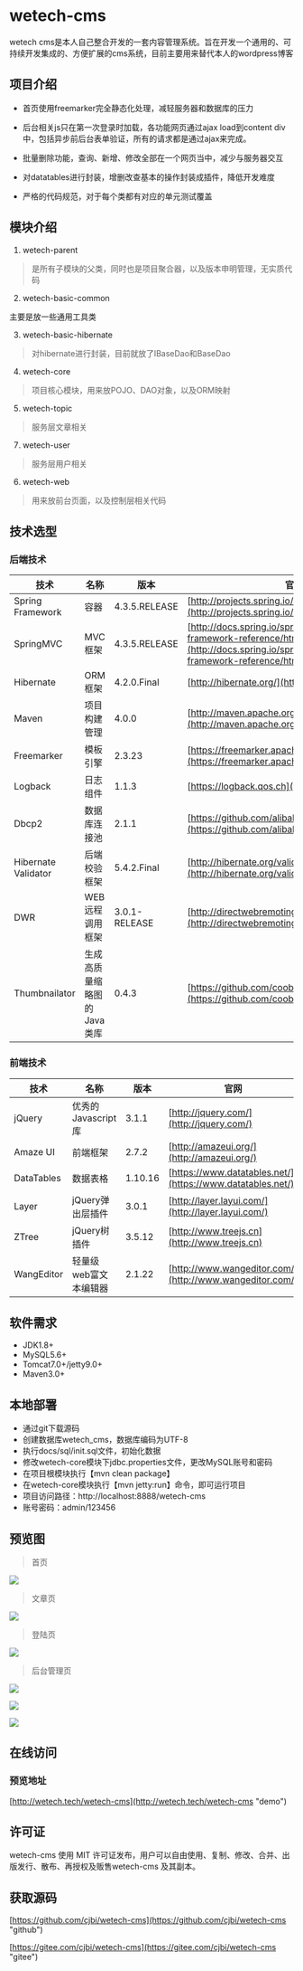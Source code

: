 # wetech-cms

wetech cms是本人自己整合开发的一套内容管理系统。旨在开发一个通用的、可持续开发集成的、方便扩展的cms系统，目前主要用来替代本人的wordpress博客

## 项目介绍

- 首页使用freemarker完全静态化处理，减轻服务器和数据库的压力

- 后台相关js只在第一次登录时加载，各功能网页通过ajax load到content div中，包括异步前后台表单验证，所有的请求都是通过ajax来完成。

- 批量删除功能，查询、新增、修改全部在一个网页当中，减少与服务器交互

- 对datatables进行封装，增删改查基本的操作封装成插件，降低开发难度

- 严格的代码规范，对于每个类都有对应的单元测试覆盖

## 模块介绍

1. wetech-parent

>   是所有子模块的父类，同时也是项目聚合器，以及版本申明管理，无实质代码

2. wetech-basic-common

主要是放一些通用工具类

3. wetech-basic-hibernate

>   对hibernate进行封装，目前就放了IBaseDao和BaseDao

4. wetech-core

>   项目核心模块，用来放POJO、DAO对象，以及ORM映射

5. wetech-topic

>   服务层文章相关

7. wetech-user

>   服务层用户相关

6. wetech-web

>   用来放前台页面，以及控制层相关代码

## 技术选型

### 后端技术

技术 | 名称 | 版本 | 官网
----|------|----|----
Spring Framework | 容器 | 4.3.5.RELEASE | [http://projects.spring.io/spring-framework/](http://projects.spring.io/spring-framework/)
SpringMVC | MVC框架 | 4.3.5.RELEASE |  [http://docs.spring.io/spring/docs/current/spring-framework-reference/htmlsingle/#mvc](http://docs.spring.io/spring/docs/current/spring-framework-reference/htmlsingle/#mvc)
Hibernate | ORM框架 | 4.2.0.Final |  [http://hibernate.org/](http://hibernate.org/)
Maven | 项目构建管理 | 4.0.0 |  [http://maven.apache.org](http://maven.apache.org/)
Freemarker | 模板引擎 | 2.3.23 |  [https://freemarker.apache.org/](https://freemarker.apache.org/)
Logback | 日志组件 | 1.1.3 |  [https://logback.qos.ch](https://logback.qos.ch/)
Dbcp2 | 数据库连接池 | 2.1.1 |  [https://github.com/alibaba/druid](https://github.com/alibaba/druid)
Hibernate Validator | 后端校验框架 | 5.4.2.Final | [http://hibernate.org/validator/](http://hibernate.org/validator/)
DWR | WEB远程调用框架 | 3.0.1-RELEASE | [http://directwebremoting.org/dwr/index.html](http://directwebremoting.org/dwr/index.html)
Thumbnailator | 生成高质量缩略图的Java类库 | 0.4.3 | [https://github.com/coobird/thumbnailator](https://github.com/coobird/thumbnailator)

### 前端技术

技术 | 名称 | 版本 |  官网
----|------|----|----
jQuery | 优秀的Javascript库 | 3.1.1 |  [http://jquery.com/](http://jquery.com/)
Amaze UI | 前端框架 | 2.7.2 |  [http://amazeui.org/](http://amazeui.org/)
DataTables | 数据表格 | 1.10.16 |  [https://www.datatables.net/](https://www.datatables.net/)
Layer | jQuery弹出层插件 | 3.0.1 |  [http://layer.layui.com/](http://layer.layui.com/)
ZTree | jQuery树插件 | 3.5.12 |  [http://www.treejs.cn](http://www.treejs.cn)
WangEditor | 轻量级web富文本编辑器 | 2.1.22 |  [http://www.wangeditor.com/](http://www.wangeditor.com/)

## 软件需求

- JDK1.8+
- MySQL5.6+
- Tomcat7.0+/jetty9.0+
- Maven3.0+

## 本地部署

- 通过git下载源码
- 创建数据库wetech_cms，数据库编码为UTF-8
- 执行docs/sql/init.sql文件，初始化数据
- 修改wetech-core模块下jdbc.properties文件，更改MySQL账号和密码
- 在项目根模块执行【mvn clean package】
- 在wetech-core模块执行【mvn jetty:run】命令，即可运行项目
- 项目访问路径：http://localhost:8888/wetech-cms
- 账号密码：admin/123456

## 预览图

> 首页

![](docs/preview/index.gif)

> 文章页

![](docs/preview/topic.gif)

> 登陆页

![](docs/preview/login.gif)

> 后台管理页

![](docs/preview/admin1.gif)

![](docs/preview/admin2.gif)

![](docs/preview/admin3.gif)



## 在线访问

### 预览地址

[http://wetech.tech/wetech-cms](http://wetech.tech/wetech-cms "demo")

## 许可证

wetech-cms 使用 MIT 许可证发布，用户可以自由使用、复制、修改、合并、出版发行、散布、再授权及贩售wetech-cms 及其副本。

## 获取源码

 [https://github.com/cjbi/wetech-cms](https://github.com/cjbi/wetech-cms "github")

 [https://gitee.com/cjbi/wetech-cms](https://gitee.com/cjbi/wetech-cms "gitee")

